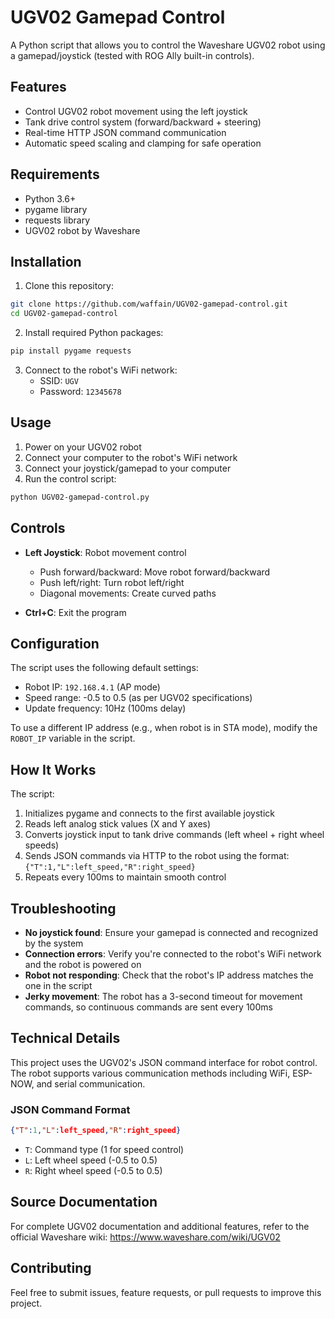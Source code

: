 # UGV02 Gamepad Control

A Python script that allows you to control the Waveshare UGV02 robot using a gamepad/joystick (tested with ROG Ally built-in controls).

## Features

- Control UGV02 robot movement using the left joystick
- Tank drive control system (forward/backward + steering)
- Real-time HTTP JSON command communication
- Automatic speed scaling and clamping for safe operation

## Requirements

- Python 3.6+
- pygame library
- requests library
- UGV02 robot by Waveshare

## Installation

1. Clone this repository:
```bash
git clone https://github.com/waffain/UGV02-gamepad-control.git
cd UGV02-gamepad-control
```

2. Install required Python packages:
```bash
pip install pygame requests
```

3. Connect to the robot's WiFi network:
   - SSID: `UGV`
   - Password: `12345678`

## Usage

1. Power on your UGV02 robot
2. Connect your computer to the robot's WiFi network
3. Connect your joystick/gamepad to your computer
4. Run the control script:
```bash
python UGV02-gamepad-control.py
```

## Controls

- **Left Joystick**: Robot movement control
  - Push forward/backward: Move robot forward/backward
  - Push left/right: Turn robot left/right
  - Diagonal movements: Create curved paths

- **Ctrl+C**: Exit the program

## Configuration

The script uses the following default settings:
- Robot IP: `192.168.4.1` (AP mode)
- Speed range: -0.5 to 0.5 (as per UGV02 specifications)
- Update frequency: 10Hz (100ms delay)

To use a different IP address (e.g., when robot is in STA mode), modify the `ROBOT_IP` variable in the script.

## How It Works

The script:
1. Initializes pygame and connects to the first available joystick
2. Reads left analog stick values (X and Y axes)
3. Converts joystick input to tank drive commands (left wheel + right wheel speeds)
4. Sends JSON commands via HTTP to the robot using the format: `{"T":1,"L":left_speed,"R":right_speed}`
5. Repeats every 100ms to maintain smooth control

## Troubleshooting

- **No joystick found**: Ensure your gamepad is connected and recognized by the system
- **Connection errors**: Verify you're connected to the robot's WiFi network and the robot is powered on
- **Robot not responding**: Check that the robot's IP address matches the one in the script
- **Jerky movement**: The robot has a 3-second timeout for movement commands, so continuous commands are sent every 100ms

## Technical Details

This project uses the UGV02's JSON command interface for robot control. The robot supports various communication methods including WiFi, ESP-NOW, and serial communication.

### JSON Command Format
```json
{"T":1,"L":left_speed,"R":right_speed}
```
- `T`: Command type (1 for speed control)
- `L`: Left wheel speed (-0.5 to 0.5)
- `R`: Right wheel speed (-0.5 to 0.5)

## Source Documentation

For complete UGV02 documentation and additional features, refer to the official Waveshare wiki:
https://www.waveshare.com/wiki/UGV02


## Contributing

Feel free to submit issues, feature requests, or pull requests to improve this project.

